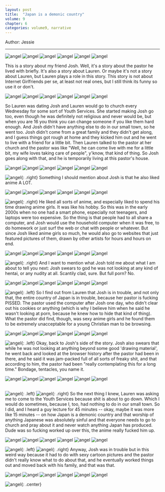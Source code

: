 ```yaml
---
layout: post
title:  "Japan is a demonic country"
volume: 9
chapter: 6
categories: volume9, narrative
---
```


Author: Jessie

<hr/>


![angel](/assets/img/wings/wings2.gif) ![angel](/assets/img/wings/wings3.gif) ![angel](/assets/img/wings/wings4.gif) ![angel](/assets/img/wings/wings5.gif) ![angel](/assets/img/wings/wings6.gif) ![angel](/assets/img/wings/wings10.gif) <br>

This is a story about my friend Josh. Well, it's a story about the pastor he lived with briefly. It's also a story about Lauren. Or maybe it's not a story about Lauren, but Lauren plays a role in this story. This story is not about Internet Girlfriends per se, at least not real ones, but I still think its funny so use it or don't.

![angel](/assets/img/wings/wings11.gif) ![angel](/assets/img/wings/wings12.gif) ![angel](/assets/img/wings/wings13.gif) ![angel](/assets/img/wings/wings14.gif) ![angel](/assets/img/wings/wings15.gif) ![angel](/assets/img/wings/wings16.gif) <br>

So Lauren was dating Josh and Lauren would go to church every Wednesday for some sort of Youth Services. She started making Josh go too, even though he was definitely not religious and never would be, but when you are 16 you think you can change someone if you like them hard enough. And Josh didn't have anything else to do in our small town, so he went too. Josh didn't come from a great family and they didn't get along, and I guess things got rough at home and they kicked him out and he went to live with a friend for a little bit. Then Lauren talked to the pastor at her church and the pastor was like "Well, he can come live with me for a little bit, my wife loves taking care of people", y'know, that kind of thing. So Josh goes along with that, and he is temporarily living at this pastor's house. 

![angel](/assets/img/wings/wings17.gif) ![angel](/assets/img/wings/wings18.gif) ![angel](/assets/img/wings/wings19.gif) ![angel](/assets/img/wings/wings20.gif) ![angel](/assets/img/wings/wings21.gif) ![angel](/assets/img/wings/wings22.gif) <br>

![angel](/assets/img/anime-eyes.gif){: .right} Something I should mention about Josh is that he also liked anime A LOT. 

![angel](/assets/img/wings/wings23.gif) ![angel](/assets/img/wings/wings24.gif) ![angel](/assets/img/wings/wings25.gif) ![angel](/assets/img/wings/wings26.gif) ![angel](/assets/img/wings/wings27.gif) ![angel](/assets/img/wings/wings28.gif) <br>

![angel](/assets/img/anime-look.gif){: .right} He liked all sorts of anime, and especially liked to spend his time drawing anime girls. It was like his hobby. So this was in the early 2000s when no one had a smart phone, especially not teenagers, and laptops were too expensive. So the thing is that people had to all share a computer, and Josh would use the household computer when it was free, to do homework or just surf the web or chat with people or whatever. But since Josh liked anime girls so much, he would also go to websites that just featured pictures of them, drawn by other artists for hours and hours on end.

![angel](/assets/img/wings/wings35.gif) ![angel](/assets/img/wings/wings30.gif) ![angel](/assets/img/wings/wings31.gif) ![angel](/assets/img/wings/wings32.gif) ![angel](/assets/img/wings/wings33.gif) ![angel](/assets/img/wings/wings34.gif) <br>

![angel](/assets/img/anime-dance.gif){: .right} And I want to mention what Josh told me about what I am about to tell you next: Josh swears to god he was not looking at any kind of hentai, or any nudity at all. Scantily clad, sure. But full porn? No.

![angel](/assets/img/wings/wings29.gif) ![angel](/assets/img/wings/wings64.gif) ![angel](/assets/img/wings/wings37.gif) ![angel](/assets/img/wings/wings38.gif) ![angel](/assets/img/wings/wings39.gif) ![angel](/assets/img/wings/wings40.gif) <br>

![angel](/assets/img/anime-stare.gif){: .left} So I find out from Lauren that Josh is in trouble, and not only that, the entire country of Japan is in trouble, because her pastor is fucking PISSED. The pastor used the computer after Josh one day, who didn't clear out his cookies or anything (which is why I believe him when he said he wasn't looking at porn, because he knew how to hide that kind of thing). What the pastor did find, though, was sexy anime girls and he found them to be extremely unacceptable for a young Christian man to be browsing.

![angel](/assets/img/wings/wings41.gif) ![angel](/assets/img/wings/wings42.gif) ![angel](/assets/img/wings/wings43.gif) ![angel](/assets/img/wings/wings44.gif) ![angel](/assets/img/wings/wings45.gif) ![angel](/assets/img/wings/wings46.gif) <br>

![angel](/assets/img/anime-lean.gif){: .left} Okay, back to Josh's side of the story. Josh also swears that while he was not looking at anything beyond some good 'drawing material', he went back and looked at the browser history after the pastor had been in there, and he said it was jam-packed full of all sorts of freaky shit, and that according to him, the pastor had been "really contemplating this for a long time." Bondage, tentacles, you name it.

![angel](/assets/img/wings/wings47.gif) ![angel](/assets/img/wings/wings48.gif) ![angel](/assets/img/wings/wings49.gif) ![angel](/assets/img/wings/wings50.gif) ![angel](/assets/img/wings/wings51.gif) ![angel](/assets/img/wings/wings52.gif)  
<br>


![angel](/assets/img/anime-blur.gif){: .left}  ![angel](/assets/img/hentai-free.gif){: .right} So the next thing I knew, Lauren was asking me to come to the Youth Services because shit is about to go down. Which I would do sometimes, because I, too, had nothing to do in our small town. So I did, and I heard a guy lecture for 45 minutes -- okay, maybe it was more like 15 minutes -- on how Japan is a demonic country and that worship of anything Japanese was absolutely sinful and that everyone needs to go to church and pray about it and never watch anything Japan has produced. Dude was so fucking worked up over this, the anime really fucked him up. 

![angel](/assets/img/wings/wings53.gif) ![angel](/assets/img/wings/wings54.gif) ![angel](/assets/img/wings/wings55.gif) ![angel](/assets/img/wings/wings56.gif) ![angel](/assets/img/wings/wings57.gif) ![angel](/assets/img/wings/wings58.gif) <br>

![angel](/assets/img/anime-blur2.gif){: .left}  ![angel](/assets/img/no-hentai.gif){: .right} Anyway, Josh was in trouble but in this weird way because it had to do with sexy cartoon pictures and the pastor didn't really know what to do about that, and he eventually worked things out and moved back with his family, and that was that. 


![angel](/assets/img/wings/wings59.gif) ![angel](/assets/img/wings/wings60.gif) ![angel](/assets/img/wings/wings61.gif) ![angel](/assets/img/wings/wings62.gif) ![angel](/assets/img/wings/wings63.gif) ![angel](/assets/img/wings/wings36.gif)

![angel](/assets/img/anime-large.gif){: .center}
